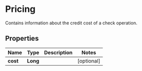 

# Pricing

Contains information about the credit cost of a check operation.

## Properties

| Name | Type | Description | Notes |
|------------ | ------------- | ------------- | -------------|
|**cost** | **Long** |  |  [optional] |



